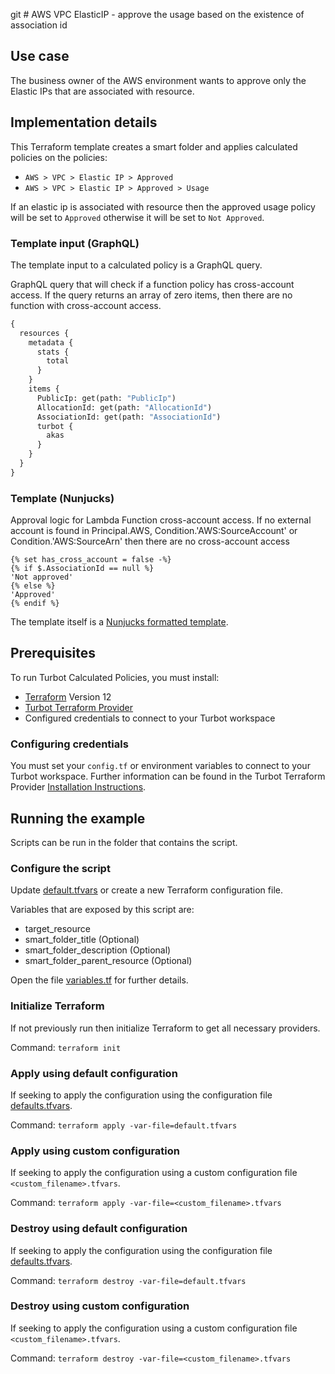 git # AWS VPC ElasticIP - approve the usage based on the existence of association id

## Use case

The business owner of the AWS environment wants to approve only the Elastic IPs that are associated with resource.

## Implementation details

This Terraform template creates a smart folder and applies calculated policies on the policies:

- `AWS > VPC > Elastic IP > Approved`
- `AWS > VPC > Elastic IP > Approved > Usage`

If an elastic ip is associated with resource then the approved usage policy will be set to `Approved` otherwise
it will be set to `Not Approved`.

### Template input (GraphQL)

The template input to a calculated policy is a GraphQL query.

GraphQL query that will check if a function policy has cross-account access.
If the query returns an array of zero items, then there are no function with cross-account access.

```graphql
{
  resources {
    metadata {
      stats {
        total
      }
    }
    items {
      PublicIp: get(path: "PublicIp")
      AllocationId: get(path: "AllocationId")
      AssociationId: get(path: "AssociationId")
      turbot {
        akas
      }
    }
  }
}
```

### Template (Nunjucks)

Approval logic for Lambda Function cross-account access.
If no external account is found in Principal.AWS, Condition.'AWS:SourceAccount' or Condition.'AWS:SourceArn'
then there are no cross-account access

```nunjucks
{% set has_cross_account = false -%}
{% if $.AssociationId == null %}
'Not approved'
{% else %}
'Approved'
{% endif %}
```

The template itself is a [Nunjucks formatted template](https://mozilla.github.io/nunjucks/templating.html).

## Prerequisites

To run Turbot Calculated Policies, you must install:

- [Terraform](https://www.terraform.io) Version 12
- [Turbot Terraform Provider](https://turbot.com/v5/docs/reference/terraform/provider)
- Configured credentials to connect to your Turbot workspace

### Configuring credentials

You must set your `config.tf` or environment variables to connect to your Turbot workspace.
Further information can be found in the Turbot Terraform Provider [Installation Instructions](https://turbot.com/v5/docs/reference/terraform/provider).

## Running the example

Scripts can be run in the folder that contains the script.

### Configure the script

Update [default.tfvars](default.tfvars) or create a new Terraform configuration file.

Variables that are exposed by this script are:

- target_resource
- smart_folder_title (Optional)
- smart_folder_description (Optional)
- smart_folder_parent_resource (Optional)

Open the file [variables.tf](variables.tf) for further details.

### Initialize Terraform

If not previously run then initialize Terraform to get all necessary providers.

Command: `terraform init`

### Apply using default configuration

If seeking to apply the configuration using the configuration file [defaults.tfvars](defaults.tfvars).

Command: `terraform apply -var-file=default.tfvars`

### Apply using custom configuration

If seeking to apply the configuration using a custom configuration file `<custom_filename>.tfvars`.

Command: `terraform apply -var-file=<custom_filename>.tfvars`

### Destroy using default configuration

If seeking to apply the configuration using the configuration file [defaults.tfvars](defaults.tfvars).

Command: `terraform destroy -var-file=default.tfvars`

### Destroy using custom configuration

If seeking to apply the configuration using a custom configuration file `<custom_filename>.tfvars`.

Command: `terraform destroy -var-file=<custom_filename>.tfvars`
